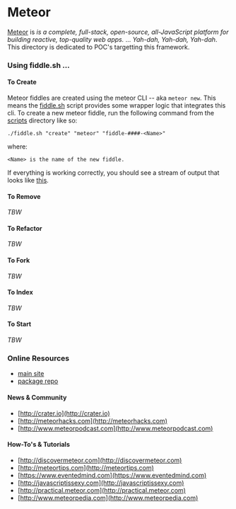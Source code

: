 Meteor
======

[Meteor](http://www.meteor.com) is _is a complete, full-stack, open-source, all-JavaScript platform for building 
reactive, top-quality web apps._ ... _Yah-dah, Yah-dah, Yah-dah_.  This directory is dedicated to POC's targetting
this framework.


### Using fiddle.sh ...
  
#### To Create  

Meteor fiddles are created using the meteor CLI -- aka `meteor new`.  This means the [fiddle.sh](../../scripts/fiddle.sh) 
script provides some wrapper logic that integrates this cli.  To create a new meteor fiddle, run the following command
from the [scripts](../../scripts) directory like so:

    ./fiddle.sh "create" "meteor" "fiddle-####-<Name>"

where:

    <Name> is the name of the new fiddle. 

If everything is working correctly, you should see a stream of output that looks like [this](create.markdown).

#### To Remove

_TBW_

#### To Refactor

_TBW_

#### To Fork

_TBW_

#### To Index

_TBW_

#### To Start

_TBW_

### Online Resources

*   [main site](http://www.meteor.com)
*   [package repo](http://atmospherejs.com)


#### News & Community

*   [http://crater.io](http://crater.io) 
*   [http://meteorhacks.com](http://meteorhacks.com)
*   [http://www.meteorpodcast.com](http://www.meteorpodcast.com)


#### How-To's & Tutorials

*   [http://discovermeteor.com](http://discovermeteor.com)
*   [http://meteortips.com](http://meteortips.com)
*   [https://www.eventedmind.com](https://www.eventedmind.com) 
*   [http://javascriptissexy.com](http://javascriptissexy.com) 
*   [http://practical.meteor.com](http://practical.meteor.com) 
*   [http://www.meteorpedia.com](http://www.meteorpedia.com)